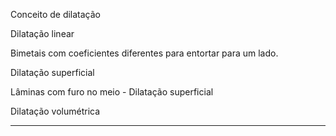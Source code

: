 Conceito de dilatação

Dilatação linear

Bimetais com coeficientes diferentes para entortar para um lado.

Dilatação superficial

Lâminas com furo no meio  - Dilatação superficial 

Dilatação volumétrica


----


